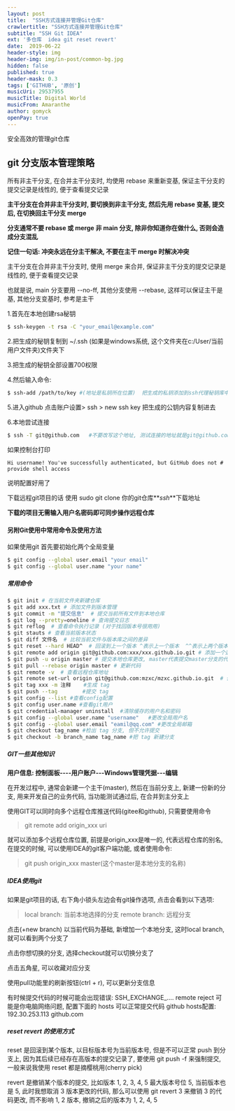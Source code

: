 ```yaml
---
layout: post
title:  "SSH方式连接并管理Git仓库"
crawlertitle: "SSH方式连接并管理Git仓库"
subtitle: "SSH Git IDEA"
ext: '多仓库  idea git reset revert'
date:  2019-06-22
header-style: img
header-img: img/in-post/common-bg.jpg
hidden: false
published: true
header-mask: 0.3
tags: ['GITHUB', '原创']
musicUri: 29537955
musicTitle: Digital World
musicFrom: Amaranthe
author: gomyck
openPay: true
---
```


安全高效的管理git仓库

<style>
  table  th:nth-of-type(1) {width: 30%;text-align: center}
  table  th:nth-of-type(2) {width: 70%;text-align: center}
  table  td:nth-of-type(1) {width: 30%;text-align: left;font-size:12px}
  table  td:nth-of-type(2) {width: 70%;text-align: left;font-size:14px}
</style>

## git 分支版本管理策略

所有非主干分支, 在合并主干分支时, 均使用 rebase 来重新变基, 保证主干分支的提交记录是线性的, 便于查看提交记录

**主干分支在合并非主干分支时, 要切换到非主干分支, 然后先用 rebase 变基, 提交后, 在切换回主干分支 merge**

**分支通常不要 rebase 或 merge 非 main 分支, 除非你知道你在做什么, 否则会造成分支混乱**

**记住一句话: 冲突永远在分主干解决, 不要在主干 merge 时解决冲突**

主干分支在合并非主干分支时, 使用 merge 来合并, 保证非主干分支的提交记录是线性的, 便于查看提交记录

也就是说, main 分支要用 --no-ff, 其他分支使用 --rebase, 这样可以保证主干是基, 其他分支变基时, 参考是主干

1.首先在本地创建rsa秘钥
```bash
$ ssh-keygen -t rsa -C "your_email@example.com"
```

2.把生成的秘钥复制到 ~/.ssh (如果是windows系统, 这个文件夹在c:/User/当前用户文件夹)文件夹下

3.把生成的秘钥全部设置700权限

4.然后输入命令:
```bash
$ ssh-add /path/to/key #(地址是私钥所在位置)  把生成的私钥添加到ssh代理秘钥库中
```

5.进入github 点击账户设置> ssh > new ssh key  把生成的公钥内容复制进去

6.本地尝试连接
```bash
$ ssh -T git@github.com   #不要改写这个地址, 测试连接的地址就是git@github.com
```

如果控制台打印
```echo
Hi username! You've successfully authenticated, but GitHub does not # provide shell access
```
说明配置好用了

下载远程git项目的话  使用 sudo git clone 你的git仓库**_ssh_**下载地址

**下载的项目无需输入用户名密码即可同步操作远程仓库**

#### 另附Git使用中常用命令及使用方法

如果使用git 首先要初始化两个全局变量
```bash
$ git config --global user.email "your email"
$ git config --global user.name "your name"

```

##### 常用命令

```bash
$ git init # 在当前文件夹新建仓库
$ git add xxx.txt # 添加文件到版本管理
$ git commit -m "提交信息"  # 提交当前所有文件到本地仓库
$ git log --pretty=oneline # 查询提交日志
$ git reflog  # 查看命令执行记录 (对于找回版本号很用用)
$ git stauts # 查看当前版本状态
$ git diff 文件名  # 比较当前文件与版本库之间的差异
$ git reset --hard HEAD^  # 回滚到上一个版本 ^表示上一个版本  ^^表示上两个版本 ~11表示后退11个版本 或者 指定版本号 表示回退到指定版本
$ git remote add origin git@github.com:xxx/xxx.github.io.git # 添加一个远程仓库地址, origin是个远程仓库别名, 最好用大众认可的默认名称, 当然, 随心随性咯
$ git push -u origin master # 提交本地仓库更改, master代表提交master分支的代码
$ git pull --rebase origin master # 更新代码
$ git remote -v  # 查看远程仓库地址
$ git remote set-url origin git@github.com:mzxc/mzxc.github.io.git  # 修改远程仓库地址
$ git tag xxx -m 注释    #生成 tag
$ git push --tag        #提交 tag
$ git config --list #查看config配置
$ git config user.name #查看git用户
$ git credential-manager uninstall  #清除缓存的用户名和密码
$ git config --global user.name "username"   #更改全局用户名
$ git config --global user.email "eamil@qq.com" #更改全局邮箱
$ git checkout tag_name #检出 tag 分支, 但不允许提交
$ git checkout -b branch_name tag_name #把 tag 新建分支
```


##### GIT一些其他知识

**用户信息: 控制面板----用户账户---Windows管理凭据---编辑**

在开发过程中, 通常会新建一个主干(master), 然后在当前分支上, 新建一份新的分支, 用来开发自己的业务代码, 当功能测试通过后, 在合并到主分支上

使用GIT可以同时向多个远程仓库推送代码(gitee和github), 只需要使用命令
>git remote add origin_xxx uri

就可以添加多个远程仓库位置, 前提是origin_xxx是唯一的, 代表远程仓库的别名, 在提交的时候, 可以使用IDEA的git客户端功能, 或者使用命令:
>git push origin_xxx master(这个master是本地分支的名称)

##### IDEA使用git
如果是git项目的话, 右下角小锁头左边会有git操作选项, 点击会看到以下选项:
> local branch: 当前本地选择的分支
> remote branch: 远程分支

点击(+new branch) 以当前代码为基础, 新增加一个本地分支, 这时local branch, 就可以看到两个分支了

点击你想切换的分支, 选择checkout就可以切换分支了

点击五角星, 可以收藏对应分支

使用pull功能里的刷新按钮(ctrl + r), 可以更新分支信息

有时候提交代码的时候可能会出现错误: SSH_EXCHANGE_.... remote reject   可能是你电脑网络问题, 配置下面的 hosts 可以正常提交代码
github hosts配置: 192.30.253.113 github.com

##### reset revert 的使用方式

reset 是回滚到某个版本, 以目标版本号为当前版本号, 但是不可以正常 push 到分支上, 因为其后续已经存在高版本的提交记录了, 要使用 git push -f 来强制提交, 一般来说我使用 reset 都是摘樱桃用(cherry pick)

revert 是撤销某个版本的提交, 比如版本 1, 2, 3, 4, 5 最大版本号位 5, 当前版本也是 5, 此时我想取消 3 版本更改的代码, 那么可以使用 git revert 3 来撤销 3 的代码更改, 而不影响 1, 2 版本, 撤销之后的版本为 1, 2, 4, 5
